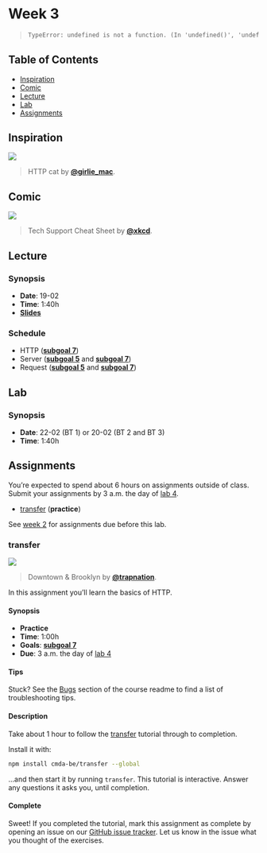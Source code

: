 # Week 3

> ```txt
> TypeError: undefined is not a function. (In 'undefined()', 'undefined' is undefined)
> ```

## Table of Contents

*   [Inspiration](#inspiration)
*   [Comic](#comic)
*   [Lecture](#lecture)
*   [Lab](#lab)
*   [Assignments](#assignments)

## Inspiration

[![][inspiration-cover]][inspiration-link]

> HTTP cat by [**@girlie_mac**][inspiration-author].

## Comic

[![][comic-cover]][comic-link]

> Tech Support Cheat Sheet by [**@xkcd**][comic-author].

## Lecture

### Synopsis

*   **Date**: 19-02
*   **Time**: 1:40h
*   [**Slides**][slides-lecture]

### Schedule

*   HTTP ([**subgoal 7**][s7])
*   Server ([**subgoal 5**][s5] and [**subgoal 7**][s7])
*   Request ([**subgoal 5**][s5] and [**subgoal 7**][s7])

## Lab

### Synopsis

*   **Date**: 22-02 (BT 1) or 20-02 (BT 2 and BT 3)
*   **Time**: 1:40h

<!--
*   **Slides**
-->

<!--
### Schedule

*   Alpha
*   Bravo
*   Charlie
-->

## Assignments

You’re expected to spend about 6 hours on assignments outside of class.
Submit your assignments by 3 a.m. the day of [lab 4][w4lab].

*   [transfer](#transfer) (**practice**)

<!--
*   Bravo (**homework**)
-->

See [week 2][w2a] for assignments due before this lab.

### transfer

[![][transfer-cover]][transfer-cover-source]

> Downtown & Brooklyn by [**@trapnation**][transfer-cover-author].

In this assignment you’ll learn the basics of HTTP.

#### Synopsis

*   **Practice**
*   **Time**: 1:00h
*   **Goals**: [**subgoal 7**][s7]
*   **Due**: 3 a.m. the day of [lab 4][w4lab]

<!--
#### Extra Resources

*   Alpha
*   Bravo
*   Charlie
-->

#### Tips

Stuck?  See the [Bugs][] section of the course readme to find a list of
troubleshooting tips.

#### Description

Take about 1 hour to follow the [transfer][] tutorial through to completion.

Install it with:

```sh
npm install cmda-be/transfer --global
```

…and then start it by running `transfer`.
This tutorial is interactive.
Answer any questions it asks you, until completion.

#### Complete

Sweet!  If you completed the tutorial, mark this assignment as complete by
opening an issue on our [GitHub issue tracker][transfer-issue].
Let us know in the issue what you thought of the exercises.

[bugs]: readme.md#bugs

[inspiration-cover]: https://http.cat/403

[inspiration-link]: https://http.cat

[inspiration-author]: https://twitter.com/girlie_mac

[comic-cover]: https://imgs.xkcd.com/comics/tech_support_cheat_sheet.png

[comic-link]: https://xkcd.com/627/

[comic-author]: https://xkcd.com

[slides-lecture]: https://docs.google.com/presentation/d/1Mf53VP-YNeTSSKIg0BlOALiGbGZ0LDvHC7-RTED89DY/edit?usp=sharing

[w4lab]: week-4.md#lab

[w2a]: week-2.md#assignments

[s5]: readme.md#subgoal-5

[s7]: readme.md#subgoal-7

[transfer]: https://github.com/cmda-be/transfer

[transfer-cover]: images/transfer.jpg

[transfer-cover-source]: https://unsplash.com/photos/XAqaeyzj3NM

[transfer-cover-author]: https://unsplash.com/@trapnation

[transfer-issue]: https://github.com/cmda-be/course-17-18/issues/new?title=Transfer%20assignment&labels=week-3%2Cweek-3%3Atransfer
